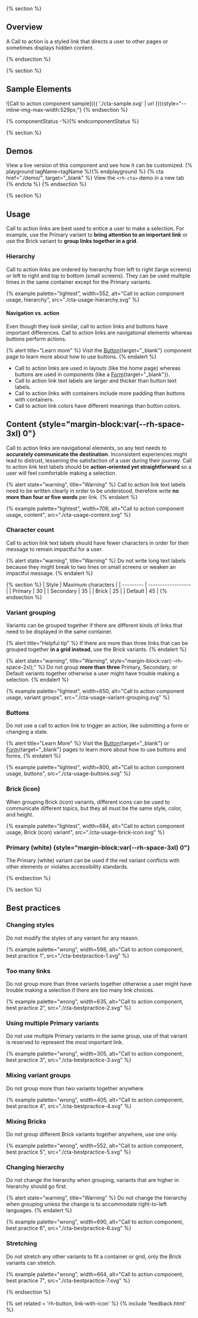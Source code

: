 {% section %}
## Overview

A Call to action is a styled link that directs a user to other pages or 
sometimes displays hidden content.

{% endsection %}

{% section %}
  ## Sample Elements
  ![Call to action component sample]({{ './cta-sample.svg' | url }}){style="--inline-img-max-width:529px;"}
{% endsection %}

{% componentStatus -%}{% endcomponentStatus %}

{% section %}
  ## Demos
  View a live version of this component and see how it can be customized.
  {% playground tagName=tagName %}{% endplayground %}
  {% cta href="./demo/", target="_blank" %}
    View the `<rh-cta>` demo in a new tab
  {% endcta %}
{% endsection %}

{% section %}
  ## Usage

  Call to action links are best used to entice a user to make a selection. For 
  example, use the Primary variant to **bring attention to an important link** or 
  use the Brick variant to **group links together in a grid**.

  ### Hierarchy

  Call to action links are ordered by hierarchy from left to right (large screens) 
  or left to right and top to bottom (small screens). They can be used multiple 
  times in the same container except for the Primary variants.

  {% example palette="lightest",
             width=552,
             alt="Call to action component usage, hierarchy",
             src="./cta-usage-hierarchy.svg" %}

  #### Navigation vs. action

  Even though they look similar, call to action links and buttons have important 
  differences. Call to action links are navigational elements whereas buttons 
  perform actions.

  {% alert title="Learn more" %}
    Visit the [Button](/elements/button/){target="_blank"} component page to learn 
    more about how to use buttons.
  {% endalert %}


  - Call to action links are used in layouts (like the home page) whereas buttons 
    are used in components (like a [Form](/patterns/form/){target="_blank"}).
  - Call to action link text labels are larger and thicker than button text 
    labels.
  - Call to action links with containers include more padding than buttons with 
    containers.
  - Call to action link colors have different meanings than button colors.


  ## Content {style="margin-block:var(--rh-space-3xl) 0"}

  Call to action links are navigational elements, so any text needs to 
  **accurately communicate the destination**. Inconsistent experiences might lead 
  to distrust, lessening the satisfaction of a user during their journey. Call to 
  action link text labels should be **action-oriented yet straightforward** so a 
  user will feel comfortable making a selection.

  {% alert state="warning", title="Warning" %}
    Call to action link text labels need to be written clearly in order to be 
    understood, therefore write **no more than four or five words** per link.
  {% endalert %}

  {% example palette="lightest",
             width=706,
             alt="Call to action component usage, content",
             src="./cta-usage-content.svg" %}

  ### Character count

  Call to action link text labels should have fewer characters in order for their 
  message to remain impactful for a user.

  {% alert state="warning", title="Warning" %}
    Do not write long text labels because they might break to two lines on small 
    screens or weaken an impactful message.
  {% endalert %}

  {% section %}
  | Style     | Maximum characters |
  | --------- | ------------------ |
  | Primary   | 30                 |
  | Secondary | 35                 |
  | Brick     | 25                 |
  | Default   | 45                 |
  {% endsection %}

  ### Variant grouping

  Variants can be grouped together if there are different kinds of links that need 
  to be displayed in the same container.

  {% alert title="Helpful tip" %}
    If there are more than three links that can be grouped together **in a grid 
    instead**, use the Brick variants.
  {% endalert %}

  {% alert state="warning",
            title="Warning",
            style="margin-block:var(--rh-space-2xl);" %}
    Do not group **more than three** Primary, Secondary, or Default variants 
    together otherwise a user might have trouble making a selection.
  {% endalert %}

  {% example palette="lightest",
             width=650,
             alt="Call to action component usage, variant groups",
             src="./cta-usage-variant-grouping.svg" %}

  ### Buttons

  Do not use a call to action link to trigger an action, like submitting a form or changing a state.

  {% alert title="Learn More" %}
    Visit the [Button](/elements/button/){target="_blank"}
    or [Form](/patterns/form/){target="_blank"} pages to learn more about how to 
    use buttons and forms.
  {% endalert %}

  {% example palette="lightest",
             width=800,
             alt="Call to action component usage, buttons",
             src="./cta-usage-buttons.svg" %}

  ### Brick (icon)

  When grouping Brick (icon) variants, different icons can be used to communicate 
  different topics, but they all must be the same style, color, and height.

  {% example palette="lightest",
             width=684,
             alt="Call to action component usage, Brick (icon) variant",
             src="./cta-usage-brick-icon.svg" %}

  ### Primary (white) {style="margin-block:var(--rh-space-3xl) 0"}

  The Primary (white) variant can be used if the red variant conflicts with other 
  elements or violates accessibility standards.

{% endsection %}

{% section %}
  ## Best practices

  ### Changing styles

  Do not modify the styles of any variant for any reason.

  {% example palette="wrong",
             width=598,
             alt="Call to action component, best practice 1",
             src="./cta-bestpractice-1.svg" %}

  ### Too many links

  Do not group more than three variants together otherwise a user might have trouble making a selection if there are too many link choices.

  {% example palette="wrong",
             width=635,
             alt="Call to action component, best practice 2",
             src="./cta-bestpractice-2.svg" %}

  ### Using multiple Primary variants

  Do not use multiple Primary variants in the same group, use of that variant is reserved to represent the most important link.

  {% example palette="wrong",
             width=305,
             alt="Call to action component, best practice 3",
             src="./cta-bestpractice-3.svg" %}

  ### Mixing variant groups

  Do not group more than two variants together anywhere.

  {% example palette="wrong",
             width=405,
             alt="Call to action component, best practice 4",
             src="./cta-bestpractice-4.svg" %}

  ### Mixing Bricks

  Do not group different Brick variants together anywhere, use one only.

  {% example palette="wrong",
             width=552,
             alt="Call to action component, best practice 5",
             src="./cta-bestpractice-5.svg" %}

  ### Changing hierarchy

  Do not change the hierarchy when grouping, variants that are higher in hierarchy should go first.

  {% alert state="warning", title="Warning" %}
    Do not change the hierarchy when grouping unless the change is to accommodate 
    right-to-left languages.
  {% endalert %}

  {% example palette="wrong",
             width=690,
             alt="Call to action component, best practice 6",
             src="./cta-bestpractice-6.svg" %}

  ### Stretching

  Do not stretch any other variants to fit a container or grid, only the Brick variants can stretch.

  {% example palette="wrong",
             width=664,
             alt="Call to action component, best practice 7",
             src="./cta-bestpractice-7.svg" %}

{% endsection %}

{% set related = 'rh-button, link-with-icon' %}
{% include 'feedback.html' %}